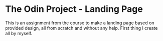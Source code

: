 # The Odin Project - Landing Page
This is an assignment from the course to make a landing page based on provided design, all from scratch and without any help. First thing I create all by myself.